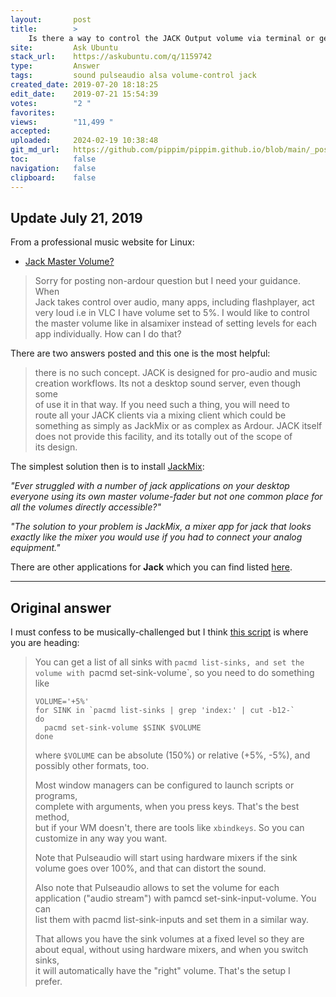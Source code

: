 ```yaml
---
layout:       post
title:        >
    Is there a way to control the JACK Output volume via terminal or get a PulseAudio Input?
site:         Ask Ubuntu
stack_url:    https://askubuntu.com/q/1159742
type:         Answer
tags:         sound pulseaudio alsa volume-control jack
created_date: 2019-07-20 18:18:25
edit_date:    2019-07-21 15:54:39
votes:        "2 "
favorites:    
views:        "11,499 "
accepted:     
uploaded:     2024-02-19 10:38:48
git_md_url:   https://github.com/pippim/pippim.github.io/blob/main/_posts/2019/2019-07-20-Is-there-a-way-to-control-the-JACK-Output-volume-via-terminal-or-get-a-PulseAudio-Input_.md
toc:          false
navigation:   false
clipboard:    false
---
```


## Update July 21, 2019

From a professional music website for Linux:

- [Jack Master Volume?][1]

> Sorry for posting non-ardour question but I need your guidance. When  
> Jack takes control over audio, many apps, including flashplayer, act  
> very loud i.e in VLC I have volume set to 5%. I would like to control  
> the master volume like in alsamixer instead of setting levels for each  
> app individually. How can I do that?  

There are two answers posted and this one is the most helpful:

> there is no such concept. JACK is designed for pro-audio and music  
> creation workflows. Its not a desktop sound server, even though some  
> of use it in that way. If you need such a thing, you will need to  
> route all your JACK clients via a mixing client which could be  
> something as simply as JackMix or as complex as Ardour. JACK itself  
> does not provide this facility, and its totally out of the scope of  
> its design.  

The simplest solution then is to install [JackMix][2]:

*"Ever struggled with a number of jack applications on your desktop everyone using its own master volume-fader but not one common place for all the volumes directly accessible?"*

*"The solution to your problem is JackMix, a mixer app for jack that looks exactly like the mixer you would use if you had to connect your analog equipment."*

There are other applications for **Jack** which you can find listed [here][3].

----------

## Original answer

I must confess to be musically-challenged but I think [this script][4] is where you are heading:

> You can get a list of all sinks with `pacmd list-sinks, and set the  
> volume with `pacmd set-sink-volume`, so you need to do something like  
>   
>     VOLUME='+5%'  
>     for SINK in `pacmd list-sinks | grep 'index:' | cut -b12-`  
>     do  
>       pacmd set-sink-volume $SINK $VOLUME  
>     done  
>   
> where `$VOLUME` can be absolute (150%) or relative (+5%, -5%), and  
> possibly other formats, too.  
>   
> Most window managers can be configured to launch scripts or programs,  
> complete with arguments, when you press keys. That's the best method,  
> but if your WM doesn't, there are tools like `xbindkeys`. So you can  
> customize in any way you want.  
>   
> Note that Pulseaudio will start using hardware mixers if the sink  
> volume goes over 100%, and that can distort the sound.  
>   
> Also note that Pulseaudio allows to set the volume for each  
> application ("audio stream") with pamcd set-sink-input-volume. You can  
> list them with pacmd list-sink-inputs and set them in a similar way.  
>   
> That allows you have the sink volumes at a fixed level so they are  
> about equal, without using hardware mixers, and when you switch sinks,  
> it will automatically have the "right" volume. That's the setup I  
> prefer.  


  [1]: https://discourse.ardour.org/t/jack-master-volume/84650
  [2]: http://www.arnoldarts.de/jackmix/.
  [3]: http://jackaudio.org/applications/
  [4]: https://unix.stackexchange.com/questions/374085/lower-or-increase-pulseaudio-volume-on-all-outputs
